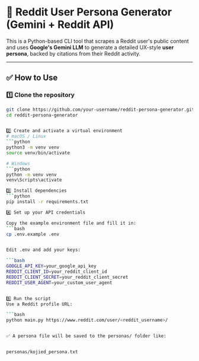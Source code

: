 # 🧠 Reddit User Persona Generator (Gemini + Reddit API)

This is a Python-based CLI tool that scrapes a Reddit user's public content and uses **Google's Gemini LLM** to generate a detailed UX-style **user persona**, backed by citations from their Reddit activity.

---

## ✅ How to Use

### 1️⃣ Clone the repository

```bash
git clone https://github.com/your-username/reddit-persona-generator.git
cd reddit-persona-generator


2️⃣ Create and activate a virtual environment
# macOS / Linux
```python
python3 -m venv venv
source venv/bin/activate

# Windows
```python
python -m venv venv
venv\Scripts\activate

3️⃣ Install dependencies
```python
pip install -r requirements.txt

4️⃣ Set up your API credentials

Copy the example environment file and fill it in:
```bash
cp .env.example .env


Edit .env and add your keys:

```bash
GOOGLE_API_KEY=your_google_api_key
REDDIT_CLIENT_ID=your_reddit_client_id
REDDIT_CLIENT_SECRET=your_reddit_client_secret
REDDIT_USER_AGENT=your_custom_user_agent


5️⃣ Run the script
Use a Reddit profile URL:

```bash
python main.py https://www.reddit.com/user/<reddit_username>/


✅ A persona file will be saved to the personas/ folder like:


personas/kojied_persona.txt

